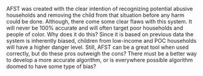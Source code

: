 AFST was created with the clear intention of recognizing potential abusive households and removing the child from that situation before any harm could be done. Although, there come some clear flaws with this system. It will never be 100% accurate and will often target poor households and people of color. Why does it do this? Since it is based on previous data the system is inherently biased, children from low-income and POC households will have a higher danger level. Still, AFST can be a great tool when used correctly, but do these pros outweigh the cons? There must be a better way to develop a more accurate algorithm, or is everywhere possible algorithm doomed to have some type of bias?